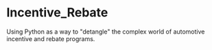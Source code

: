 # Incentive_Rebate
Using Python as a way to "detangle" the complex world of automotive incentive and rebate programs.
